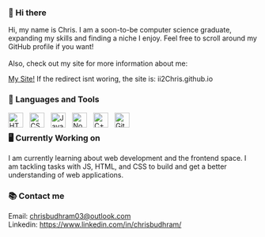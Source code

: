 ### 👋 Hi there

Hi, my name is Chris. I am a soon-to-be computer science graduate, expanding my skills and finding a niche I enjoy. Feel free to scroll around my GitHub profile if you want! <br><br>
Also, check out my site for more information about me: <p><a href="https://ii2chris.github.io/index" target="_blank"> My Site!</a>  If the redirect isnt woring, the site is: ii2Chris.github.io<p>

### 🧰 Languages and Tools

<img align="left" alt="HTML" width="30px" style="padding-right:10px;" src="https://cdn.jsdelivr.net/gh/devicons/devicon/icons/html5/html5-plain.svg" />
<img align="left" alt="CSS" width="30px" style="padding-right:10px;" src="https://cdn.jsdelivr.net/gh/devicons/devicon/icons/css3/css3-plain.svg" />
<img align="left" alt="JavaScript" width="30px" style="padding-right:10px;" src="https://cdn.jsdelivr.net/gh/devicons/devicon/icons/javascript/javascript-plain.svg" />
<img align="left" alt="NodeJS" width="30px" style="padding-right:10px;" src="https://cdn.jsdelivr.net/gh/devicons/devicon/icons/nodejs/nodejs-original.svg" />
<img align="left" alt="C++" width="30px" style="padding-right:10px;" src="https://cdn.jsdelivr.net/gh/devicons/devicon/icons/cplusplus/cplusplus-line.svg" />
<img align="left" alt="GitHub" width="30px" style="padding-right:10px;" src="https://cdn.jsdelivr.net/gh/devicons/devicon/icons/github/github-original.svg" />
<br />

### 🖥️ Currently Working on

I am currently learning about web development and the frontend space. I am tackling tasks with JS, HTML, and CSS to build and get a better understanding of web applications.

### 📚 Contact me

Email: chrisbudhram03@outlook.com<br>
Linkedin: https://www.linkedin.com/in/chrisbudhram/


<!--
**ii2Chris/ii2Chris** is a ✨ _special_ ✨ repository because its `README.md` (this file) appears on your GitHub profile.

Here are some ideas to get you started:

- 🔭 I’m currently working on ...
- 🌱 I’m currently learning ...
- 👯 I’m looking to collaborate on ...
- 🤔 I’m looking for help with ...
- 💬 Ask me about ...
- 📫 How to reach me: ...
- 😄 Pronouns: ...
- ⚡ Fun fact: ...
-->
